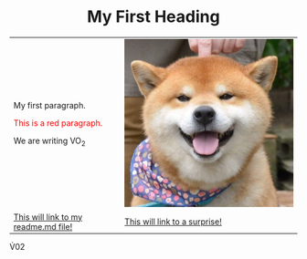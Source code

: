 <html>
<body>

<h1><center>My First Heading</center></h1>

<body>
<table>
  <tr>
    <td><p>My first paragraph.</p>
    <p style="color:red;">This is a red paragraph.</p>
    <p>We are writing VO<sub>2</sub></p></td>
    <td><img src="R.jpg"></td>
  </tr>
  
  <tr>
    <td><a href="/KNES381/readme.md">This will link to my readme.md file!</a></td>
    <td><a href="/indexfolder/surprise.jpg">This will link to a surprise!</a></td>
  </tr>
</table>

</body>

V&#x0307;02
